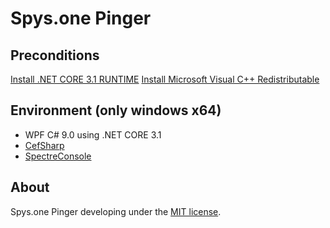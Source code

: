 Spys.one Pinger
=====================

## Preconditions
[Install .NET CORE 3.1 RUNTIME](https://dotnet.microsoft.com/download/dotnet/3.1)
[Install Microsoft Visual C++ Redistributable](https://docs.microsoft.com/en-us/cpp/windows/latest-supported-vc-redist?view=msvc-160)

## Environment (only windows x64)
- WPF C# 9.0 using .NET CORE 3.1
- [CefSharp](https://github.com/cefsharp/CefSharp)
- [SpectreConsole](https://spectreconsole.net)

## About
Spys.one Pinger developing under the [MIT license](LICENSE).
